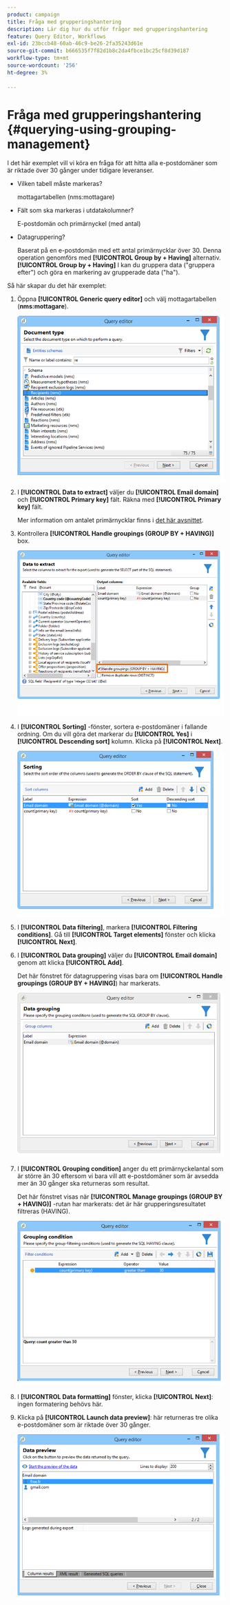 ```yaml
---
product: campaign
title: Fråga med grupperingshantering
description: Lär dig hur du utför frågor med grupperingshantering
feature: Query Editor, Workflows
exl-id: 23bccb48-60ab-46c9-be26-2fa35243d61e
source-git-commit: b666535f7f82d1b8c2da4fbce1bc25cf8d39d187
workflow-type: tm+mt
source-wordcount: '256'
ht-degree: 3%

---
```


# Fråga med grupperingshantering {#querying-using-grouping-management}



I det här exemplet vill vi köra en fråga för att hitta alla e-postdomäner som är riktade över 30 gånger under tidigare leveranser.

* Vilken tabell måste markeras?

  mottagartabellen (nms:mottagare)

* Fält som ska markeras i utdatakolumner?

  E-postdomän och primärnyckel (med antal)

* Datagruppering?

  Baserat på en e-postdomän med ett antal primärnycklar över 30. Denna operation genomförs med **[!UICONTROL Group by + Having]** alternativ. **[!UICONTROL Group by + Having]** I kan du gruppera data (&quot;gruppera efter&quot;) och göra en markering av grupperade data (&quot;ha&quot;).

Så här skapar du det här exemplet:

1. Öppna **[!UICONTROL Generic query editor]** och välj mottagartabellen (**nms:mottagare**).

   ![](assets/query_editor_02.png)

1. I **[!UICONTROL Data to extract]** väljer du **[!UICONTROL Email domain]** och **[!UICONTROL Primary key]** fält. Räkna med **[!UICONTROL Primary key]** fält.

   Mer information om antalet primärnycklar finns i [det här avsnittet](../../platform/using/defining-filter-conditions.md#building-expressions).

1. Kontrollera **[!UICONTROL Handle groupings (GROUP BY + HAVING)]** box.

   ![](assets/query_editor_nveau_29.png)

1. I **[!UICONTROL Sorting]** -fönster, sortera e-postdomäner i fallande ordning. Om du vill göra det markerar du **[!UICONTROL Yes]** i **[!UICONTROL Descending sort]** kolumn. Klicka på **[!UICONTROL Next]**.

   ![](assets/query_editor_nveau_70.png)

1. I **[!UICONTROL Data filtering]**, markera **[!UICONTROL Filtering conditions]**. Gå till **[!UICONTROL Target elements]** fönster och klicka **[!UICONTROL Next]**.
1. I **[!UICONTROL Data grouping]** väljer du **[!UICONTROL Email domain]** genom att klicka **[!UICONTROL Add]**.

   Det här fönstret för datagruppering visas bara om **[!UICONTROL Handle groupings (GROUP BY + HAVING]**) har markerats.

   ![](assets/query_editor_blocklist_04.png)

1. I **[!UICONTROL Grouping condition]** anger du ett primärnyckelantal som är större än 30 eftersom vi bara vill att e-postdomäner som är avsedda mer än 30 gånger ska returneras som resultat.

   Det här fönstret visas när **[!UICONTROL Manage groupings (GROUP BY + HAVING)]** -rutan har markerats: det är här grupperingsresultatet filtreras (HAVING).

   ![](assets/query_editor_blocklist_05.png)

1. I **[!UICONTROL Data formatting]** fönster, klicka **[!UICONTROL Next]**: ingen formatering behövs här.
1. Klicka på **[!UICONTROL Launch data preview]**: här returneras tre olika e-postdomäner som är riktade över 30 gånger.

   ![](assets/query_editor_blocklist_06.png)

